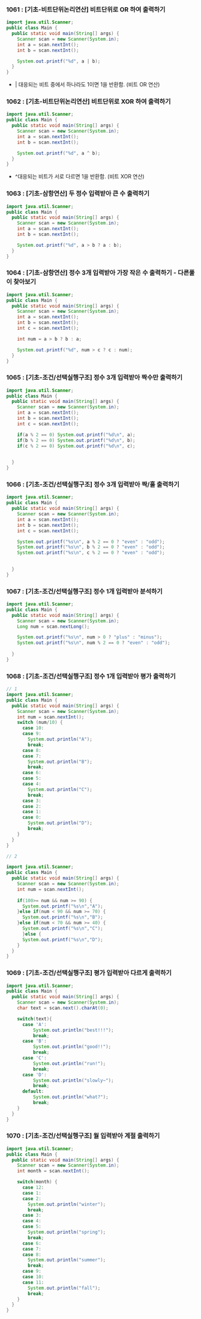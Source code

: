 ### ****1061 : [기초-비트단위논리연산] 비트단위로 OR 하여 출력하기****

```java
import java.util.Scanner;
public class Main {
  public static void main(String[] args) {
    Scanner scan = new Scanner(System.in);
    int a = scan.nextInt();
    int b = scan.nextInt();

    System.out.printf("%d", a | b);
  }
}
```

- | 대응되는 비트 중에서 하나라도 1이면 1을 반환함. (비트 OR 연산)

### ****1062 : [기초-비트단위논리연산] 비트단위로 XOR 하여 출력하기****

```java
import java.util.Scanner;
public class Main {
  public static void main(String[] args) {
    Scanner scan = new Scanner(System.in);
    int a = scan.nextInt();
    int b = scan.nextInt();

    System.out.printf("%d", a ^ b);
  }
}
```

- ^대응되는 비트가 서로 다르면 1을 반환함. (비트 XOR 연산)

### ****1063 : [기초-삼항연산] 두 정수 입력받아 큰 수 출력하기****

```java
import java.util.Scanner;
public class Main {
  public static void main(String[] args) {
    Scanner scan = new Scanner(System.in);
    int a = scan.nextInt();
    int b = scan.nextInt();

    System.out.printf("%d", a > b ? a : b);
  }
}
```

### ****1064 : [기초-삼항연산] 정수 3개 입력받아 가장 작은 수 출력하기 - 다른풀이 찾아보기****

```java
import java.util.Scanner;
public class Main {
  public static void main(String[] args) {
    Scanner scan = new Scanner(System.in);
    int a = scan.nextInt();
    int b = scan.nextInt();
    int c = scan.nextInt();

    int num = a > b ? b : a;

    System.out.printf("%d", num > c ? c : num);
  }
}
```

### ****1065 : [기초-조건/선택실행구조] 정수 3개 입력받아 짝수만 출력하기****

```java
import java.util.Scanner;
public class Main {
  public static void main(String[] args) {
    Scanner scan = new Scanner(System.in);
    int a = scan.nextInt();
    int b = scan.nextInt();
    int c = scan.nextInt();

    if(a % 2 == 0) System.out.printf("%d\n", a);
    if(b % 2 == 0) System.out.printf("%d\n", b);
    if(c % 2 == 0) System.out.printf("%d\n", c);

    
  }
}
```

### ****1066 : [기초-조건/선택실행구조] 정수 3개 입력받아 짝/홀 출력하기****

```java
import java.util.Scanner;
public class Main {
  public static void main(String[] args) {
    Scanner scan = new Scanner(System.in);
    int a = scan.nextInt();
    int b = scan.nextInt();
    int c = scan.nextInt();

    System.out.printf("%s\n", a % 2 == 0 ? "even" : "odd");
    System.out.printf("%s\n", b % 2 == 0 ? "even" : "odd");
    System.out.printf("%s\n", c % 2 == 0 ? "even" : "odd");

    
  }
}
```

### ****1067 : [기초-조건/선택실행구조] 정수 1개 입력받아 분석하기****

```java
import java.util.Scanner;
public class Main {
  public static void main(String[] args) {
    Scanner scan = new Scanner(System.in);
    Long num = scan.nextLong();

    System.out.printf("%s\n", num > 0 ? "plus" : "minus");
    System.out.printf("%s\n", num % 2 == 0 ? "even" : "odd");
    
  }
}
```

### ****1068 : [기초-조건/선택실행구조] 정수 1개 입력받아 평가 출력하기****

```java
// 1
import java.util.Scanner;
public class Main {
  public static void main(String[] args) {
    Scanner scan = new Scanner(System.in);
    int num = scan.nextInt();
    switch (num/10) {
      case 10:
      case 9:
        System.out.println("A");
        break;
      case 8:
      case 7:
        System.out.println("B");
        break;
      case 6:
      case 5:
      case 4:
        System.out.println("C");
        break;
      case 3:
      case 2:
      case 1:
      case 0:
        System.out.println("D");
        break;
    }
  }
}

// 2

import java.util.Scanner;
public class Main {
  public static void main(String[] args) {
    Scanner scan = new Scanner(System.in);
    int num = scan.nextInt();
    
    if(100>= num && num >= 90) {
      System.out.printf("%s\n","A");
    }else if(num < 90 && num >= 70) {
      System.out.printf("%s\n","B");
    }else if(num < 70 && num >= 40) {
      System.out.printf("%s\n","C");
      }else {
      System.out.printf("%s\n","D");
    }
  }
}
```

### ****1069 : [기초-조건/선택실행구조] 평가 입력받아 다르게 출력하기****

```java
import java.util.Scanner;
public class Main {
  public static void main(String[] args) {
    Scanner scan = new Scanner(System.in);
    char text = scan.next().charAt(0);

    switch(text){
      case 'A':
          System.out.println("best!!!");
          break;
      case 'B':
          System.out.println("good!!");
          break;
      case 'C':
          System.out.println("run!");
          break;
      case 'D':
          System.out.println("slowly~");
          break;
      default:
          System.out.println("what?");
          break;
    }
  }
}
```

### ****1070 : [기초-조건/선택실행구조] 월 입력받아 계절 출력하기****

```java
import java.util.Scanner;
public class Main {
  public static void main(String[] args) {
    Scanner scan = new Scanner(System.in);
    int month = scan.nextInt();

    switch(month) {
      case 12:
      case 1:
      case 2:
        System.out.println("winter");
        break;
      case 3:
      case 4:
      case 5:
        System.out.println("spring");
        break;
      case 6:
      case 7:
      case 8:
        System.out.println("summer");
        break;
      case 9:
      case 10:
      case 11:
        System.out.println("fall");
        break;
    }
  }
}
```
